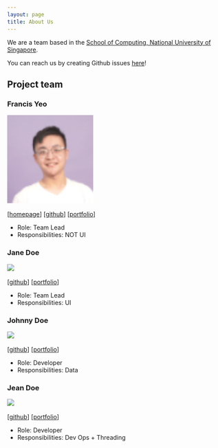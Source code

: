 ```yaml
---
layout: page
title: About Us
---
```


We are a team based in the [School of Computing, National University of Singapore](http://www.comp.nus.edu.sg).

You can reach us by creating Github issues [here](https://github.com/AY2223S2-CS2103-F11-3/tp/issues)!

## Project team

### Francis Yeo

<img src="images/francisyzy.png" width="200px">

[[homepage](https://francisyzy.com)]
[[github](https://github.com/francisyzy)]
[[portfolio](team/francisyzy.md)]

* Role: Team Lead
* Responsibilities: NOT UI

### Jane Doe

<img src="images/johndoe.png" width="200px">

[[github](http://github.com/johndoe)]
[[portfolio](team/johndoe.md)]

* Role: Team Lead
* Responsibilities: UI

### Johnny Doe

<img src="images/johndoe.png" width="200px">

[[github](http://github.com/johndoe)] [[portfolio](team/johndoe.md)]

* Role: Developer
* Responsibilities: Data

### Jean Doe

<img src="images/johndoe.png" width="200px">

[[github](http://github.com/johndoe)]
[[portfolio](team/johndoe.md)]

* Role: Developer
* Responsibilities: Dev Ops + Threading

